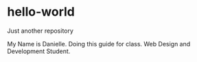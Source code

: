 # hello-world
Just another repository

My Name is Danielle.
Doing this guide for class. Web Design and Development Student.
